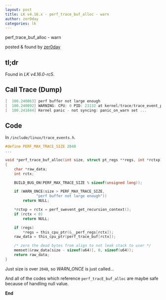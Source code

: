 ```yaml
---
layout: post
title: LK v4.16.x - perf_trace_buf_alloc - warn
author: zer0day
categories: lk
---
```


perf_trace_buf_alloc - warn

posted & found by [zer0day](https://kozistr.github.io/)

## tl;dr

Found in *LK v4.16.0-rc5*.

## Call Trace (Dump)

```c
[  100.240063] perf buffer not large enough
[  100.240092] WARNING: CPU: 0 PID: 23132 at kernel/trace/trace_event_perf.c:288 perf_trace_buf_alloc+0x12a/0x170
[  100.241844] Kernel panic - not syncing: panic_on_warn set ...
```

## Code

In ```/include/linux/trace_events.h```.

```c
#define PERF_MAX_TRACE_SIZE	2048
...

void *perf_trace_buf_alloc(int size, struct pt_regs **regs, int *rctxp)
{
	char *raw_data;
	int rctx;

	BUILD_BUG_ON(PERF_MAX_TRACE_SIZE % sizeof(unsigned long));

	if (WARN_ONCE(size > PERF_MAX_TRACE_SIZE,
		      "perf buffer not large enough"))
		return NULL;

	*rctxp = rctx = perf_swevent_get_recursion_context();
	if (rctx < 0)
		return NULL;

	if (regs)
		*regs = this_cpu_ptr(&__perf_regs[rctx]);
	raw_data = this_cpu_ptr(perf_trace_buf[rctx]);

	/* zero the dead bytes from align to not leak stack to user */
	memset(&raw_data[size - sizeof(u64)], 0, sizeof(u64));
	return raw_data;
}
```

Just size is over ```2048```, so *WARN_ONCE* is just called...

And all of the codes which reference ```perf_tracE_buf_alloc``` are maybe safe because of handling null value. 

**End**

